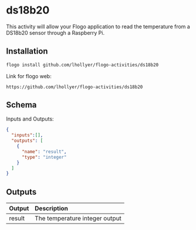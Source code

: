 
# ds18b20
This activity will allow your Flogo application to read the temperature from a DS18b20 sensor through a Raspberry Pi.

## Installation

```bash
flogo install github.com/lhollyer/flogo-activities/ds18b20
```
Link for flogo web:
```
https://github.com/lhollyer/flogo-activities/ds18b20
```

## Schema
Inputs and Outputs:

```json
{
  "inputs":[],
  "outputs": [
    {
      "name": "result",
      "type": "integer"
    }
  ]
}
```

## Outputs
| Output   | Description    |
|:----------|:---------------|
| result    | The temperature integer output |
